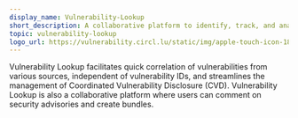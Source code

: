 ```yaml
---
display_name: Vulnerability-Lookup
short_description: A collaborative platform to identify, track, and analyze software vulnerabilities from various sources.
topic: vulnerability-lookup
logo_url: https://vulnerability.circl.lu/static/img/apple-touch-icon-180x180.png
---
```

Vulnerability Lookup facilitates quick correlation of vulnerabilities from various sources, independent of vulnerability IDs, and streamlines the management of Coordinated Vulnerability Disclosure (CVD). Vulnerability Lookup is also a collaborative platform where users can comment on security advisories and create bundles.